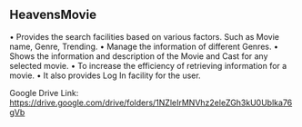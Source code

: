 ## HeavensMovie

•	Provides the search facilities based on various factors. Such as Movie name, Genre, Trending.
•	Manage the information of different Genres.
•	Shows the information and description of the Movie and Cast for any selected movie.
•	To increase the efficiency of retrieving information for a movie.
•	It also provides Log In facility for the user.

Google Drive Link:
https://drive.google.com/drive/folders/1NZleIrMNVhz2eleZGh3kU0Ublka76gVb
